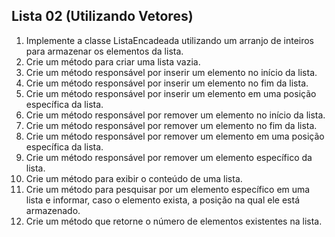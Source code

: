 ## Lista 02 (Utilizando Vetores)
1. Implemente a classe ListaEncadeada utilizando um arranjo de inteiros para
    armazenar os elementos da lista.
2. Crie um método para criar uma lista vazia.
3. Crie um método responsável por inserir um elemento no início da lista.
4. Crie um método responsável por inserir um elemento no fim da lista.
5. Crie um método responsável por inserir um elemento em uma posição específica
    da lista.
6. Crie um método responsável por remover um elemento no início da lista.
7. Crie um método responsável por remover um elemento no fim da lista.
8. Crie um método responsável por remover um elemento em uma posição
   específica da lista.
9. Crie um método responsável por remover um elemento específico da lista.
10. Crie um método para exibir o conteúdo de uma lista.
11. Crie um método para pesquisar por um elemento específico em uma lista e
    informar, caso o elemento exista, a posição na qual ele está armazenado.
12. Crie um método que retorne o número de elementos existentes na lista.
